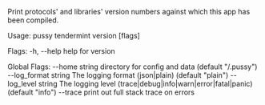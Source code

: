 Print protocols' and libraries' version numbers
against which this app has been compiled.

Usage:
  pussy tendermint version [flags]

Flags:
  -h, --help   help for version

Global Flags:
      --home string         directory for config and data (default "/.pussy")
      --log_format string   The logging format (json|plain) (default "plain")
      --log_level string    The logging level (trace|debug|info|warn|error|fatal|panic) (default "info")
      --trace               print out full stack trace on errors
